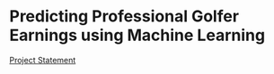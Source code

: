 # Predicting Professional Golfer Earnings using Machine Learning

[Project Statement](https://github.com/nosliwes/dsa5103/blob/main/project_statement_group_1_golf.pdf)